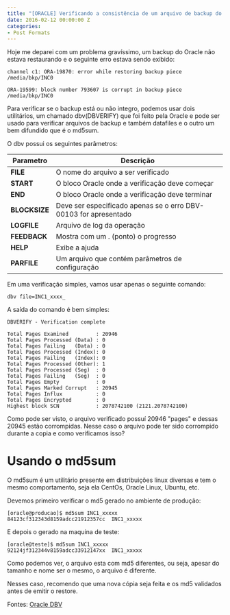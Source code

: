 ```yaml
---
title: "[ORACLE] Verificando a consistência de um arquivo de backup do RMAN"
date: 2016-02-12 00:00:00 Z
categories:
- Post Formats
---
```


Hoje me deparei com um problema gravíssimo, um backup do Oracle não estava restaurando e o seguinte erro estava sendo exibido:

```shell
channel c1: ORA-19870: error while restoring backup piece /media/bkp/INC0

ORA-19599: block number 793607 is corrupt in backup piece /media/bkp/INC0
```

Para verificar se o backup está ou não integro, podemos usar dois utilitários, um chamado dbv(DBVERIFY) que foi feito pela Oracle e pode ser usado para verificar arquivos de backup e também datafiles e o outro um bem difundido que é o md5sum.

O dbv possui os seguintes parâmetros: 

|  Parametro | Descrição  |
| ------------ | ------------ |
|  **FILE**  |   O nome do arquivo a ser verificado |
|  **START** | O bloco Oracle onde a verificação deve começar  |
|  **END** |  O bloco Oracle onde a verificação deve terminar |
|  **BLOCKSIZE** | Deve ser especificado apenas se o erro DBV-00103 for apresentado  |
|  **LOGFILE** |  Arquivo de log da operação  |
|  **FEEDBACK** | Mostra com um . (ponto) o progresso  |
|  **HELP** |  Exibe a ajuda |
|  **PARFILE** | Um arquivo que contém parâmetros de configuração   |

Em uma verificação simples, vamos usar apenas o seguinte comando:

`dbv file=INC1_xxxx_ `

A saída do comando é bem simples:

```shell
DBVERIFY - Verification complete

Total Pages Examined         : 20946
Total Pages Processed (Data) : 0
Total Pages Failing   (Data) : 0
Total Pages Processed (Index): 0
Total Pages Failing   (Index): 0
Total Pages Processed (Other): 1
Total Pages Processed (Seg)  : 0
Total Pages Failing   (Seg)  : 0
Total Pages Empty            : 0
Total Pages Marked Corrupt   : 20945
Total Pages Influx           : 0
Total Pages Encrypted        : 0
Highest block SCN            : 2078742100 (2121.2078742100)
```

Como pode ser visto, o arquivo verificado possuí 20946 "pages" e dessas 20945 estão corrompidas.
Nesse caso o arquivo pode ter sido corrompido durante a copia e como verificamos isso? 

# Usando o md5sum

O md5sum é um utilitário presente em distribuições linux diversas e tem o mesmo comportamento, seja ela CentOs, Oracle Linux, Ubuntu, etc.

Devemos primeiro verificar o md5 gerado no ambiente de produção:

```shell
[oracle@producao]$ md5sum INC1_xxxxx
84123cf312343d8159adcc21912357cc  INC1_xxxxx
```

E depois o gerado na maquina de teste:

```shell
[oracle@teste]$ md5sum INC1_xxxxx
92124jf312344v8159adcc33912147xx  INC1_xxxxx
```

Como podemos ver, o arquivo esta com md5 diferentes, ou seja, apesar do tamanho e nome ser o mesmo, o arquivo é diferente.

Nesses caso, recomendo que uma nova cópia seja feita e os md5 validados antes de emitir o restore.


Fontes: 
[Oracle DBV ](https://docs.oracle.com/cd/B10501_01/server.920/a96652/ch13.htm "Oracle DBV ")
